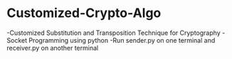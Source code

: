 # Customized-Crypto-Algo 
-Customized Substitution and Transposition Technique for Cryptography
-Socket Programming using python 
-Run sender.py on one terminal and receiver.py on another terminal
